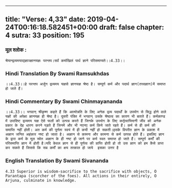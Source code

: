 
---
title: "Verse: 4,33"
date: 2019-04-24T00:16:18.582451+00:00
draft: false
chapter: 4
sutra: 33
position: 195
---
### मूल श्लोक :
```
श्रेयान्द्रव्यमयाद्यज्ञाज्ज्ञानयज्ञः परन्तप।सर्वं कर्माखिलं पार्थ ज्ञाने परिसमाप्यते।।4.33।।

```

### Hindi Translation By Swami Ramsukhdas
```
।।4.33।।हे परन्तप अर्जुन द्रव्यमय यज्ञसे ज्ञानयज्ञ श्रेष्ठ है। सम्पूर्ण कर्म और पदार्थ ज्ञान(तत्त्वज्ञान)में समाप्त हो जाते हैं।

```

### Hindi Commentary By Swami Chinmayananda
```
।।4.33।। भगवान् श्रीकृष्ण कहते हैं कि आत्मोन्नति के लिए अनेक द्रव्य पदार्थों के उपयोग से सिद्ध होने वाले यज्ञों की अपेक्षा ज्ञानयज्ञ ही श्रेष्ठ है। दूसरी पंक्ति में भगवान् उसके श्रेष्ठत्व का कारण भी बताते हैं। कर्मकाण्ड में उपादिष्ट द्रव्यमय यज्ञ ऐसे फलों को उत्पन्न करते हैं जिनके उपभोग के लिए कर्तृत्वाभिमानी जीव को अनेक प्रकार के देह धारण करने पड़ते हैं जिनमें और भी नएनए कर्म किये जाते रहते हैं। कर्म से ही कर्म की समाप्ति नहीं होती। अत कर्म की पूर्णता स्वयं में ही कभी नहीं हो सकती।इसके विपरीत ज्ञान के प्रकाश में अज्ञान जनित अहंकार नष्ट हो जाता है। अज्ञान से कामना और कामना से कर्म उत्पन्न होते हैं। इसलिए ज्ञान के द्वारा कर्म के मूल स्रोत अज्ञान के ही नष्ट हो जाने पर कर्म स्वत समाप्त हो जाते हैं। सम्पूर्ण कर्मों की परिसमाप्ति ज्ञान में होती है।यदि केवल ज्ञान से ही पूर्णत्व की प्राप्ति होती हो तो उस ज्ञान को हम कैसे प्राप्त कर सकते हैं जिससे कि सब कर्मों का क्षय तत्काल हो जाये  इसका उत्तर है

```

### English Translation By Swami  Sivananda
```
4.33 Superior is wisdom-sacrifice to the sacrifice with objects, O Parantapa (scorcher of the foes). All actions in their entirely, O Arjuna, culminate in knowledge.

```

